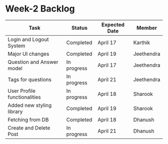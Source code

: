 # Week-2 Backlog

| Task | Status | Expected Date | Member |
|--|--|--|--|
| Login and Logout System | Completed | April 17 | Karthik |
| Major UI changes | Completed | April 19 | Jeethendra |
| Question and Answer model | In progress | April 17 | Jeethendra |
| Tags for questions | In progress | April 21 | Jeethendra |
| User Profile functionalities | In progress | April 18 | Sharook |
| Added new styling library | Completed | April 19 | Sharook |
| Fetching from DB | Completed | April 18 | Dhanush |
| Create and Delete Post | In progress | April 21 | Dhanush |